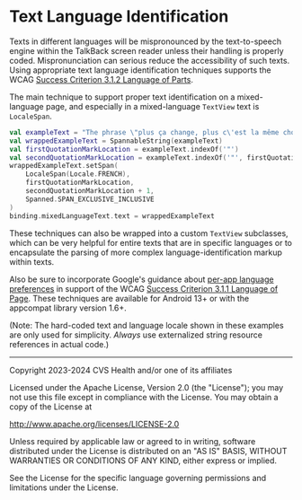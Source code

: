 # Text Language Identification
Texts in different languages will be mispronounced by the text-to-speech engine within the TalkBack screen reader unless their handling is properly coded. Mispronunciation can serious reduce the accessibility of such texts. Using appropriate text language identification techniques supports the WCAG [Success Criterion 3.1.2 Language of Parts](https://www.w3.org/TR/WCAG22/#language-of-parts).

The main technique to support proper text identification on a mixed-language page, and especially in a mixed-language `TextView` text is `LocaleSpan`.

```kotlin
val exampleText = "The phrase \"plus ça change, plus c\'est la même chose\" translates as \"the more things change, the more they stay the same.\""
val wrappedExampleText = SpannableString(exampleText)
val firstQuotationMarkLocation = exampleText.indexOf('"')
val secondQuotationMarkLocation = exampleText.indexOf('"', firstQuotationMarkLocation + 1)
wrappedExampleText.setSpan(
    LocaleSpan(Locale.FRENCH),
    firstQuotationMarkLocation,
    secondQuotationMarkLocation + 1,
    Spanned.SPAN_EXCLUSIVE_INCLUSIVE
)
binding.mixedLanguageText.text = wrappedExampleText
```

These techniques can also be wrapped into a custom `TextView` subclasses, which can be very helpful for entire texts that are in specific languages or to encapsulate the parsing of more complex language-identification markup within texts.

Also be sure to incorporate Google's guidance about [per-app language preferences](https://developer.android.com/guide/topics/resources/app-languages) in support of the WCAG [Success Criterion 3.1.1 Language of Page](https://www.w3.org/TR/WCAG22/#language-of-page). These techniques are available for Android 13+ or with the appcompat library version 1.6+.

(Note: The hard-coded text and language locale shown in these examples are only used for simplicity. _Always_ use externalized string resource references in actual code.)

----

Copyright 2023-2024 CVS Health and/or one of its affiliates
   
Licensed under the Apache License, Version 2.0 (the "License");
you may not use this file except in compliance with the License.
You may obtain a copy of the License at

http://www.apache.org/licenses/LICENSE-2.0
       
Unless required by applicable law or agreed to in writing, software
distributed under the License is distributed on an "AS IS" BASIS,
WITHOUT WARRANTIES OR CONDITIONS OF ANY KIND, either express or implied.
   
See the License for the specific language governing permissions and
limitations under the License.
